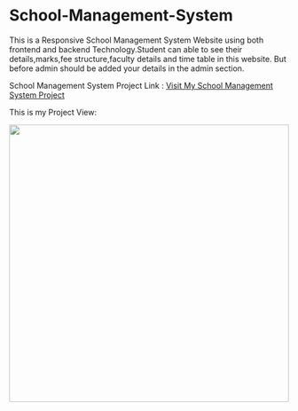 # School-Management-System
This is a Responsive School Management System Website using both frontend and backend Technology.Student can able to see their details,marks,fee structure,faculty details and time table in this website.
But before admin should be added your details in the admin section.

School Management System Project Link : <a href="http://school-management-sid70.infinityfreeapp.com/">Visit My School Management System Project </a>

This is my Project View:

<img src="https://imgur.com/CNpBFdn" width="100%" height="500px">

